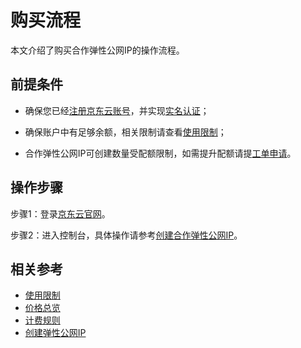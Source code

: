 # 购买流程

本文介绍了购买合作弹性公网IP的操作流程。

## 前提条件

- 确保您已经[注册京东云账号](https://user.jdcloud.com/register?returnUrl=https%3A%2F%2Fwww.jdcloud.com%2F)，并实现[实名认证](https://docs.jdcloud.com/cn/real-name-verification/introduction)；

- 确保账户中有足够余额，相关限制请查看[使用限制](https://docs.jdcloud.com/cn/elastic-ip/restrictions)；

- 合作弹性公网IP可创建数量受配额限制，如需提升配额请提[工单申请](https://ticket.jdcloud.com/applyorder/submit)。

## 操作步骤

步骤1：登录[京东云官网](https://www.jdcloud.com/)。

步骤2：进入控制台，具体操作请参考[创建合作弹性公网IP](../Operation-Guide/Create-Elastic-IP.md)。

## 相关参考

- [使用限制](https://docs.jdcloud.com/cn/elastic-ip/restrictions)
- [价格总览](Price-Overview.md)
- [计费规则](Billing-Rules.md)
- [创建弹性公网IP](../Operation-Guide/Elastic-IP-Management/Create-Elastic-IP.md)
